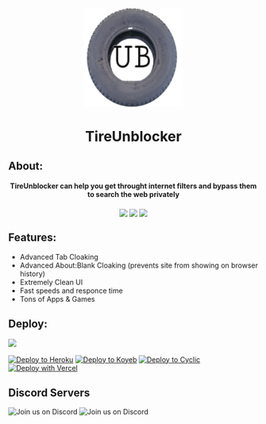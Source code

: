 <p align="center"><img src="/static/apple-touch-icon.png" height="200px" width="200px">
</p>

<h1 align="center">TireUnblocker</h1> 

## About:
<div align="center"><h4 align="center">TireUnblocker can help you get throught internet filters and bypass them to search the web privately</h3>
<a align="center" href="" alt="Made with NodeJS"><img align="center" src="https://img.shields.io/badge/Made%20with-Node.JS-6DA55F?style=for-the-badge&logo=node.js&logoColor=grey"></a> 
<a align="center" href="https://github.com/wheels522/TireUnblocker/issues/" alt="GitHub issues"><img align="center" src="https://img.shields.io/github/issues/wheels522/TireUnblocker?style=for-the-badge"></a>
<a align="center" href="https://github.com/wheels522/TireUnblocker/graphs/contributors/" alt=""><img align="center" src="https://img.shields.io/github/contributors/NRZT555/GoogleRedirect?style=for-the-badge"></a>
</div>

## Features:
- Advanced Tab Cloaking
- Advanced About:Blank Cloaking (prevents site from showing on browser history)
- Extremely Clean UI
- Fast speeds and responce time
- Tons of Apps & Games

## Deploy:
<a href="https://render.com/deploy?repo=https://github.com/wheels522/TireUnblocker">
<img src="https://raw.githubusercontent.com/BinBashBanana/deploy-buttons/main/buttons/remade/render.svg"></img></a>

<a target="_blank" href="https://heroku.com/deploy/?template=https://github.com/wheels522/TirUnblocker"><img alt="Deploy to Heroku" src="https://binbashbanana.github.io/deploy-buttons/buttons/remade/heroku.svg"></a>
<a target="_blank" href="https://app.koyeb.com/deploy?type=git&repository=github.com/wheels522/TirUnblocker"><img alt="Deploy to Koyeb" src="https://binbashbanana.github.io/deploy-buttons/buttons/remade/koyeb.svg"></a>
<a target="_blank" href="https://app.cyclic.sh/api/app/deploy/wheels522/TirUnblocker"><img alt="Deploy to Cyclic" src="https://binbashbanana.github.io/deploy-buttons/buttons/remade/cyclic.svg"></a>
[![Deploy with Vercel](https://binbashbanana.github.io/deploy-buttons/buttons/remade/vercel.svg)](https://vercel.com/new/clone?repositoryurl=https://github.com/wheels522/TireUnblocker)

## Discord Servers

![Join us on Discord](https://invidget.switchblade.xyz/b22KkVx7?theme=dark)
![Join us on Discord](https://invidget.switchblade.xyz/YhMYySCZ?theme=dark)
